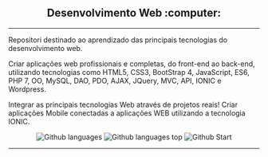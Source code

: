 <h2 align="center">
  Desenvolvimento Web :computer:
</h2>

<hr>
Repositori destinado ao aprendizado das principais tecnologias do desenvolvimento web.

Criar aplicações web profissionais e completas, do front-end ao back-end, utilizando tecnologias como HTML5, CSS3, BootStrap 4, JavaScript, ES6, PHP 7, OO, MySQL, DAO, PDO, AJAX, JQuery, MVC, API, IONIC e Wordpress.

Integrar as principais tecnologias Web através de projetos reais!
Criar aplicações Mobile conectadas a aplicações WEB utilizando a tecnologia IONIC.

<p align="center">
<img alt="Github languages" src="https://img.shields.io/github/languages/count/fdAssis/Desenvolvimento-Web?color=blue&style=flat"> <img alt="Github languages top" src="https://img.shields.io/github/languages/top/fdAssis/Desenvolvimento-Web?style=flat"> <img alt="Github Start" src="https://img.shields.io/github/stars/fdAssis/Desenvolvimento-Web?color=purple&style=social">
</p>

<hr>



